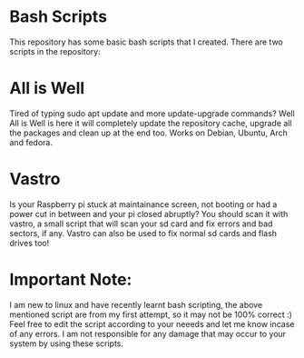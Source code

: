# Bash Scripts
This repository has some basic bash scripts that I created. There are two scripts in the repository:

# All is Well
Tired of typing sudo apt update and more update-upgrade commands? Well All is Well is here it will completely update the repository cache, upgrade all the packages and clean up at the end too. Works on Debian, Ubuntu, Arch and fedora.

# Vastro
Is your Raspberry pi stuck at maintainance screen, not booting or had a power cut in between and your pi closed abruptly? You should scan it with vastro, a small script that will scan your sd card and fix errors and bad sectors, if any. Vastro can also be used to fix normal sd cards and flash drives too!

# Important Note:
I am new to linux and have recently learnt bash scripting, the above mentioned script are from my first attempt, so it may not be 100% correct :)
Feel free to edit the script according to your neeeds and let me know incase of any errors.
I am not responsible for any damage that may occur to your system by using these scripts. 
